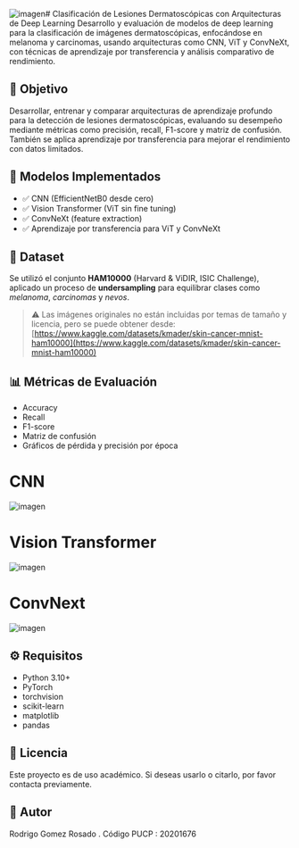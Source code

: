 ![imagen](https://github.com/user-attachments/assets/b3a94a17-03aa-4249-add7-325e0b0dd674)# Clasificación de Lesiones Dermatoscópicas con Arquitecturas de Deep Learning
Desarrollo y evaluación de modelos de deep learning para la clasificación de imágenes dermatoscópicas, enfocándose en melanoma y carcinomas, usando arquitecturas como CNN, ViT y ConvNeXt, con técnicas de aprendizaje por transferencia y análisis comparativo de rendimiento.

## 📌 Objetivo

Desarrollar, entrenar y comparar arquitecturas de aprendizaje profundo para la detección de lesiones dermatoscópicas, evaluando su desempeño mediante métricas como precisión, recall, F1-score y matriz de confusión. También se aplica aprendizaje por transferencia para mejorar el rendimiento con datos limitados.

## 🧠 Modelos Implementados

- ✅ CNN (EfficientNetB0 desde cero)
- ✅ Vision Transformer (ViT sin fine tuning)
- ✅ ConvNeXt (feature extraction)
- ✅ Aprendizaje por transferencia para ViT y ConvNeXt

## 🧪 Dataset

Se utilizó el conjunto **HAM10000** (Harvard & ViDIR, ISIC Challenge), aplicado un proceso de **undersampling** para equilibrar clases como *melanoma*, *carcinomas* y *nevos*.

> ⚠️ Las imágenes originales no están incluidas por temas de tamaño y licencia, pero se puede obtener desde: [https://www.kaggle.com/datasets/kmader/skin-cancer-mnist-ham10000](https://www.kaggle.com/datasets/kmader/skin-cancer-mnist-ham10000)

## 📊 Métricas de Evaluación

- Accuracy
- Recall
- F1-score
- Matriz de confusión
- Gráficos de pérdida y precisión por época

# CNN
![imagen](https://github.com/user-attachments/assets/4f64ffca-2707-4fea-bd78-7a6e23a3d877)

# Vision Transformer

![imagen](https://github.com/user-attachments/assets/14035cd6-43ea-46a8-99a2-69add403c33f)


# ConvNext
![imagen](https://github.com/user-attachments/assets/6c366275-b013-4eaa-8226-d39c55afd87a)



## ⚙️ Requisitos

- Python 3.10+
- PyTorch
- torchvision
- scikit-learn
- matplotlib
- pandas

## 📄 Licencia

Este proyecto es de uso académico. Si deseas usarlo o citarlo, por favor contacta previamente.

## 🙋 Autor

Rodrigo Gomez Rosado . Código PUCP : 20201676
